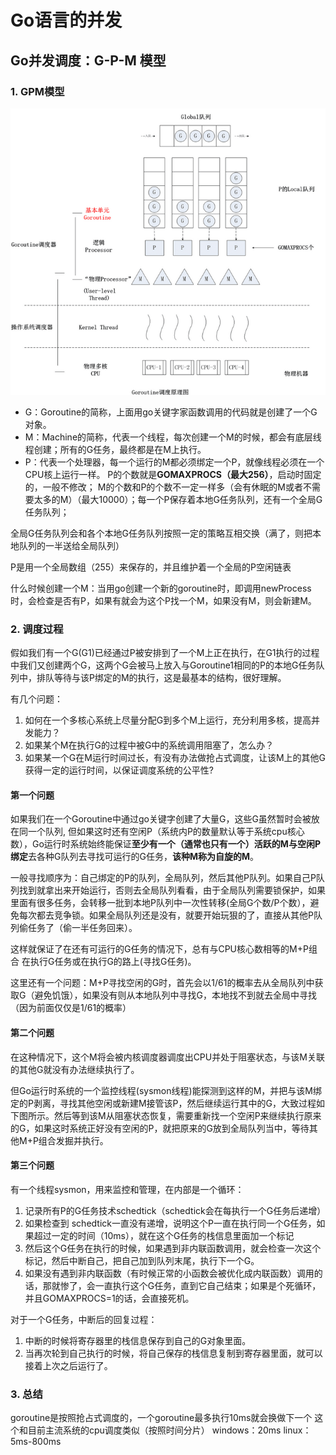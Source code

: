 # Go语言的并发
## Go并发调度：G-P-M 模型
### 1. GPM模型
![](..\图片\1_1.png)
- G：Goroutine的简称，上面用go关键字家函数调用的代码就是创建了一个G对象。
- M：Machine的简称，代表一个线程，每次创建一个M的时候，都会有底层线程创建；所有的G任务，最终都是在M上执行。
- P：代表一个处理器，每一个运行的M都必须绑定一个P，就像线程必须在一个CPU核上运行一样。
P的个数就是**GOMAXPROCS（最大256）**，启动时固定的，一般不修改； M的个数和P的个数不一定一样多（会有休眠的M或者不需要太多的M）（最大10000）；每一个P保存着本地G任务队列，还有一个全局G任务队列；

全局G任务队列会和各个本地G任务队列按照一定的策略互相交换（满了，则把本地队列的一半送给全局队列）

P是用一个全局数组（255）来保存的，并且维护着一个全局的P空闲链表

什么时候创建一个M：当用go创建一个新的goroutine时，即调用newProcess时，会检查是否有P，如果有就会为这个P找一个M，如果没有M，则会新建M。

### 2. 调度过程
假如我们有一个G(G1)已经通过P被安排到了一个M上正在执行，在G1执行的过程中我们又创建两个G，这两个G会被马上放入与Goroutine1相同的P的本地G任务队列中，排队等待与该P绑定的M的执行，这是最基本的结构，很好理解。

有几个问题：
1.  如何在一个多核心系统上尽量分配G到多个M上运行，充分利用多核，提高并发能力？
2.  如果某个M在执行G的过程中被G中的系统调用阻塞了，怎么办？
3.  如果某一个G在M运行时间过长，有没有办法做抢占式调度，让该M上的其他G获得一定的运行时间，以保证调度系统的公平性?

#### 第一个问题

如果我们在一个Goroutine中通过go关键字创建了大量G，这些G虽然暂时会被放在同一个队列, 但如果这时还有空闲P（系统内P的数量默认等于系统cpu核心数），Go运行时系统始终能保证**至少有一个（通常也只有一个）活跃的M与空闲P绑定**去各种G队列去寻找可运行的G任务，**该种M称为自旋的M**。

一般寻找顺序为：自己绑定的P的队列，全局队列，然后其他P队列。如果自己P队列找到就拿出来开始运行，否则去全局队列看看，由于全局队列需要锁保护，如果里面有很多任务，会转移一批到本地P队列中一次性转移(全局G个数/P个数），避免每次都去竞争锁。如果全局队列还是没有，就要开始玩狠的了，直接从其他P队列偷任务了（偷一半任务回来）。

这样就保证了在还有可运行的G任务的情况下，总有与CPU核心数相等的M+P组合 在执行G任务或在执行G的路上(寻找G任务)。

这里还有一个问题：M+P寻找空闲的G时，首先会以1/61的概率去从全局队列中获取G（避免饥饿），如果没有则从本地队列中寻找G，本地找不到就去全局中寻找（因为前面仅仅是1/61的概率）

#### 第二个问题

在这种情况下，这个M将会被内核调度器调度出CPU并处于阻塞状态，与该M关联的其他G就没有办法继续执行了。

但Go运行时系统的一个监控线程(sysmon线程)能探测到这样的M，并把与该M绑定的P剥离，寻找其他空闲或新建M接管该P，然后继续运行其中的G，大致过程如下图所示。然后等到该M从阻塞状态恢复，需要重新找一个空闲P来继续执行原来的G，如果这时系统正好没有空闲的P，就把原来的G放到全局队列当中，等待其他M+P组合发掘并执行。

#### 第三个问题

有一个线程sysmon，用来监控和管理，在内部是一个循环：
1.  记录所有P的G任务技术schedtick（schedtick会在每执行一个G任务后递增）
2.  如果检查到 schedtick一直没有递增，说明这个P一直在执行同一个G任务，如果超过一定的时间（10ms），就在这个G任务的栈信息里面加一个标记
3.  然后这个G任务在执行的时候，如果遇到非内联函数调用，就会检查一次这个标记，然后中断自己，把自己加到队列末尾，执行下一个G。
4.  如果没有遇到非内联函数（有时候正常的小函数会被优化成内联函数）调用的话，那就惨了，会一直执行这个G任务，直到它自己结束；如果是个死循环，并且GOMAXPROCS=1的话，会直接死机。

对于一个G任务，中断后的回复过程：
1.  中断的时候将寄存器里的栈信息保存到自己的G对象里面。
2.  当再次轮到自己执行的时候，将自己保存的栈信息复制到寄存器里面，就可以接着上次之后运行了。

### 3. 总结
goroutine是按照抢占式调度的，一个goroutine最多执行10ms就会换做下一个
这个和目前主流系统的cpu调度类似（按照时间分片）
windows：20ms
linux：5ms-800ms

